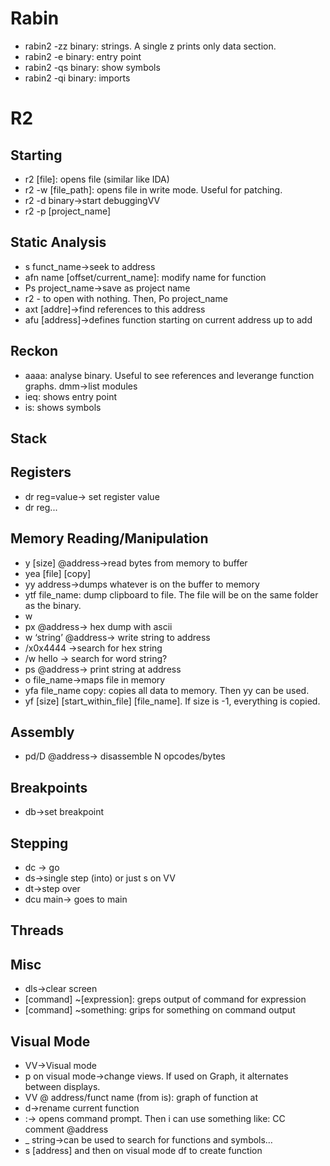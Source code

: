 # Rabin
* rabin2 -zz binary: strings. A single z prints only data section.
* rabin2 -e binary: entry point
* rabin2 -qs binary: show symbols
* rabin2 -qi binary: imports

# R2

## Starting
* r2 [file]: opens file (similar like IDA)
* r2 -w [file_path]: opens file in write mode. Useful for patching.
* r2 -d binary->start debuggingVV
* r2 -p [project_name]

## Static Analysis
* s funct_name->seek to address
* afn name [offset/current_name]: modify name for function
* Ps project_name->save as project name
* r2 - to open with nothing. Then, Po project_name
* axt [addre]->find references to this address
* afu [address]->defines function starting on current address up to add


## Reckon
* aaaa: analyse binary. Useful to see references and leverange function graphs.
dmm->list modules
* ieq: shows entry point
* is: shows symbols 

## Stack

## Registers
* dr reg=value-> set register value
* dr reg...

## Memory Reading/Manipulation
* y [size] @address->read bytes from memory to buffer
* yea [file] [copy]
* yy address->dumps whatever is on the buffer to memory
* ytf file_name: dump clipboard to file. The file will be on the same folder as the binary.
* w
* px @address-> hex dump with ascii
* w ‘string’ @address-> write string to address
* /x0x4444 ->search for hex string
* /w hello -> search for word string?
* ps @address-> print string at address
* o file_name->maps file in memory
* yfa file_name copy: copies all data to memory. Then yy can be used.
* yf [size] [start_within_file] [file_name]. If size is -1, everything is copied.




## Assembly
* pd/D @address-> disassemble N opcodes/bytes


## Breakpoints
* db->set breakpoint


## Stepping
* dc -> go
* ds->single step (into) or just s on VV
* dt->step over
* dcu main-> goes to main


## Threads

## Misc
* dls->clear screen
* [command] ~[expression]: greps output of command for expression
* [command] ~something: grips for something on command output


## Visual Mode
* VV->Visual mode
* p on visual mode->change views. If used on Graph, it alternates between displays. 
* VV @ address/funct name (from is): graph of function at
* d->rename current function
* :-> opens command prompt. Then i can use something like: CC comment @address
* _ string->can be used to search for functions and symbols…
* s [address] and then on visual mode df to create function











